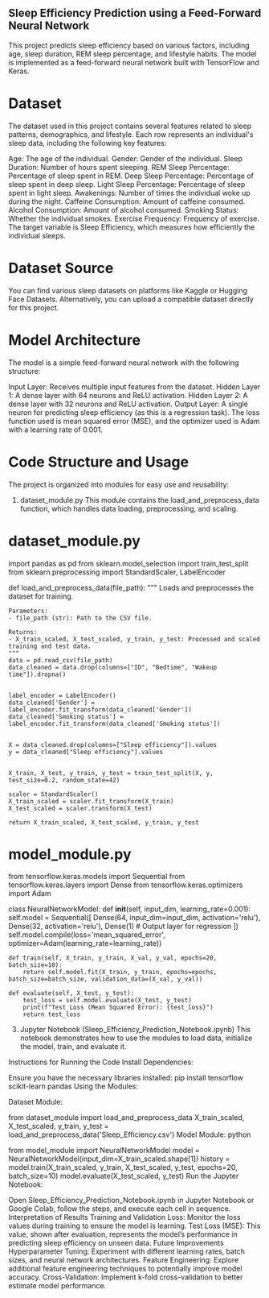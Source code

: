 ## Sleep Efficiency Prediction using a Feed-Forward Neural Network
This project predicts sleep efficiency based on various factors, including age, sleep duration, REM sleep percentage, and lifestyle habits. The model is implemented as a feed-forward neural network built with TensorFlow and Keras.

# Dataset
The dataset used in this project contains several features related to sleep patterns, demographics, and lifestyle. Each row represents an individual's sleep data, including the following key features:

Age: The age of the individual.
Gender: Gender of the individual.
Sleep Duration: Number of hours spent sleeping.
REM Sleep Percentage: Percentage of sleep spent in REM.
Deep Sleep Percentage: Percentage of sleep spent in deep sleep.
Light Sleep Percentage: Percentage of sleep spent in light sleep.
Awakenings: Number of times the individual woke up during the night.
Caffeine Consumption: Amount of caffeine consumed.
Alcohol Consumption: Amount of alcohol consumed.
Smoking Status: Whether the individual smokes.
Exercise Frequency: Frequency of exercise.
The target variable is Sleep Efficiency, which measures how efficiently the individual sleeps.

# Dataset Source
You can find various sleep datasets on platforms like Kaggle or Hugging Face Datasets. Alternatively, you can upload a compatible dataset directly for this project.

# Model Architecture
The model is a simple feed-forward neural network with the following structure:

Input Layer: Receives multiple input features from the dataset.
Hidden Layer 1: A dense layer with 64 neurons and ReLU activation.
Hidden Layer 2: A dense layer with 32 neurons and ReLU activation.
Output Layer: A single neuron for predicting sleep efficiency (as this is a regression task).
The loss function used is mean squared error (MSE), and the optimizer used is Adam with a learning rate of 0.001.

# Code Structure and Usage
The project is organized into modules for easy use and reusability:

1. dataset_module.py
This module contains the load_and_preprocess_data function, which handles data loading, preprocessing, and scaling.

# dataset_module.py

import pandas as pd
from sklearn.model_selection import train_test_split
from sklearn.preprocessing import StandardScaler, LabelEncoder

def load_and_preprocess_data(file_path):
    """
    Loads and preprocesses the dataset for training.

    Parameters:
    - file_path (str): Path to the CSV file.

    Returns:
    - X_train_scaled, X_test_scaled, y_train, y_test: Processed and scaled training and test data.
    """
    data = pd.read_csv(file_path)
    data_cleaned = data.drop(columns=["ID", "Bedtime", "Wakeup time"]).dropna()
    
   
    label_encoder = LabelEncoder()
    data_cleaned['Gender'] = label_encoder.fit_transform(data_cleaned['Gender'])
    data_cleaned['Smoking status'] = label_encoder.fit_transform(data_cleaned['Smoking status'])

    
    X = data_cleaned.drop(columns=["Sleep efficiency"]).values
    y = data_cleaned["Sleep efficiency"].values

    
    X_train, X_test, y_train, y_test = train_test_split(X, y, test_size=0.2, random_state=42)

    scaler = StandardScaler()
    X_train_scaled = scaler.fit_transform(X_train)
    X_test_scaled = scaler.transform(X_test)
    
    return X_train_scaled, X_test_scaled, y_train, y_test

# model_module.py

from tensorflow.keras.models import Sequential
from tensorflow.keras.layers import Dense
from tensorflow.keras.optimizers import Adam

class NeuralNetworkModel:
    def __init__(self, input_dim, learning_rate=0.001):
        self.model = Sequential([
            Dense(64, input_dim=input_dim, activation='relu'),
            Dense(32, activation='relu'),
            Dense(1)  # Output layer for regression
        ])
        self.model.compile(loss='mean_squared_error', optimizer=Adam(learning_rate=learning_rate))
    
    def train(self, X_train, y_train, X_val, y_val, epochs=20, batch_size=10):
        return self.model.fit(X_train, y_train, epochs=epochs, batch_size=batch_size, validation_data=(X_val, y_val))
    
    def evaluate(self, X_test, y_test):
        test_loss = self.model.evaluate(X_test, y_test)
        print(f"Test Loss (Mean Squared Error): {test_loss}")
        return test_loss

3. Jupyter Notebook (Sleep_Efficiency_Prediction_Notebook.ipynb)
This notebook demonstrates how to use the modules to load data, initialize the model, train, and evaluate it.

Instructions for Running the Code
Install Dependencies:

Ensure you have the necessary libraries installed:
pip install tensorflow scikit-learn pandas
Using the Modules:

Dataset Module:


from dataset_module import load_and_preprocess_data
X_train_scaled, X_test_scaled, y_train, y_test = load_and_preprocess_data('Sleep_Efficiency.csv')
Model Module:
python

from model_module import NeuralNetworkModel
model = NeuralNetworkModel(input_dim=X_train_scaled.shape[1])
history = model.train(X_train_scaled, y_train, X_test_scaled, y_test, epochs=20, batch_size=10)
model.evaluate(X_test_scaled, y_test)
Run the Jupyter Notebook:

Open Sleep_Efficiency_Prediction_Notebook.ipynb in Jupyter Notebook or Google Colab, follow the steps, and execute each cell in sequence.
Interpretation of Results
Training and Validation Loss: Monitor the loss values during training to ensure the model is learning.
Test Loss (MSE): This value, shown after evaluation, represents the model’s performance in predicting sleep efficiency on unseen data.
Future Improvements
Hyperparameter Tuning: Experiment with different learning rates, batch sizes, and neural network architectures.
Feature Engineering: Explore additional feature engineering techniques to potentially improve model accuracy.
Cross-Validation: Implement k-fold cross-validation to better estimate model performance.
